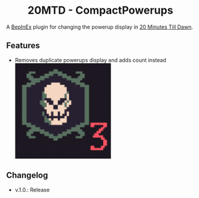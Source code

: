 <h1 align="center">20MTD - CompactPowerups</h1>

A [BepInEx](https://github.com/BepInEx/BepInEx/releases) plugin for changing the powerup display in [20 Minutes Till Dawn](https://store.steampowered.com/app/1966900/20_Minutes_Till_Dawn/).

## Features
- Removes duplicate powerups display and adds count instead
<br>![Example](https://github.com/Zeprus/20MTD-CompactPowerups/blob/master/icon.png)

## Changelog
- v.1.0.:   Release
